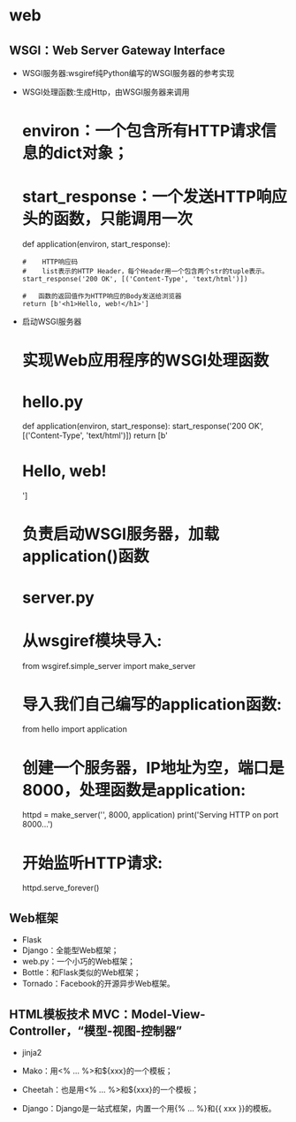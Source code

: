 #	web

##	WSGI：Web Server Gateway Interface

+	WSGI服务器:wsgiref纯Python编写的WSGI服务器的参考实现
+	WSGI处理函数:生成Http，由WSGI服务器来调用


	# environ：一个包含所有HTTP请求信息的dict对象；
	# start_response：一个发送HTTP响应头的函数，只能调用一次
	def application(environ, start_response):

		#    HTTP响应码
		#    list表示的HTTP Header，每个Header用一个包含两个str的tuple表示。
	    start_response('200 OK', [('Content-Type', 'text/html')])

		#	函数的返回值作为HTTP响应的Body发送给浏览器
	    return [b'<h1>Hello, web!</h1>']

+	启动WSGI服务器


    # 实现Web应用程序的WSGI处理函数
    # hello.py
    def application(environ, start_response):
        start_response('200 OK', [('Content-Type', 'text/html')])
        return [b'<h1>Hello, web!</h1>']
    	
    	
    
    # 负责启动WSGI服务器，加载application()函数
    # server.py
    # 从wsgiref模块导入:
    from wsgiref.simple_server import make_server
    # 导入我们自己编写的application函数:
    from hello import application
    
    # 创建一个服务器，IP地址为空，端口是8000，处理函数是application:
    httpd = make_server('', 8000, application)
    print('Serving HTTP on port 8000...')
    # 开始监听HTTP请求:
    httpd.serve_forever()




##	Web框架

+	Flask
+	Django：全能型Web框架；
+	web.py：一个小巧的Web框架；
+	Bottle：和Flask类似的Web框架；
+	Tornado：Facebook的开源异步Web框架。


##	HTML模板技术 MVC：Model-View-Controller，“模型-视图-控制器”
+	jinja2

+	Mako：用<% ... %>和${xxx}的一个模板；

+	Cheetah：也是用<% ... %>和${xxx}的一个模板；

+	Django：Django是一站式框架，内置一个用{% ... %}和{{ xxx }}的模板。














